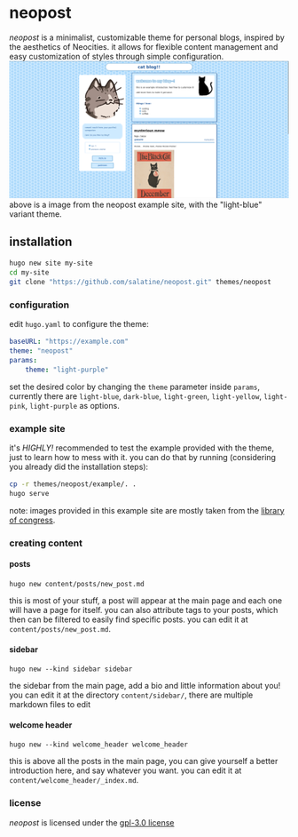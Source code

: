 # neopost
*neopost* is a minimalist, customizable theme for personal blogs, inspired by the aesthetics of Neocities. it allows for flexible content management and easy customization of styles through simple configuration.
![neopost example site, with the "light-blue" variant theme.](./example.png)
above is a image from the neopost example site, with the "light-blue" variant theme.

## installation
```bash
hugo new site my-site
cd my-site
git clone "https://github.com/salatine/neopost.git" themes/neopost
```

### configuration
edit `hugo.yaml` to configure the theme:
```yaml
baseURL: "https://example.com"
theme: "neopost"
params:
    theme: "light-purple"
```
set the desired color by changing the `theme` parameter inside `params`, currently there are `light-blue`, `dark-blue`, `light-green`, `light-yellow`, `light-pink`, `light-purple` as options.

### example site
it's *HIGHLY!* recommended to test the example provided with the theme, just to learn how to mess with it. you can do that by running (considering you already did the installation steps):
```bash
cp -r themes/neopost/example/. .
hugo serve
```
note: images provided in this example site are mostly taken from the [library of congress](https://www.loc.gov/free-to-use/cats/).

### creating content

#### posts
```
hugo new content/posts/new_post.md
```
this is most of your stuff, a post will appear at the main page and each one will have a page for itself. you can also attribute tags to your posts, which then can be filtered to easily find specific posts.
you can edit it at `content/posts/new_post.md`.

#### sidebar
```
hugo new --kind sidebar sidebar
```
the sidebar from the main page, add a bio and little information about you!
you can edit it at the directory `content/sidebar/`, there are multiple markdown files to edit

#### welcome header
```
hugo new --kind welcome_header welcome_header
```
this is above all the posts in the main page, you can give yourself a better introduction here, and say whatever you want.
you can edit it at `content/welcome_header/_index.md`.

### license
*neopost* is licensed under the [gpl-3.0 license](./LICENSE)
